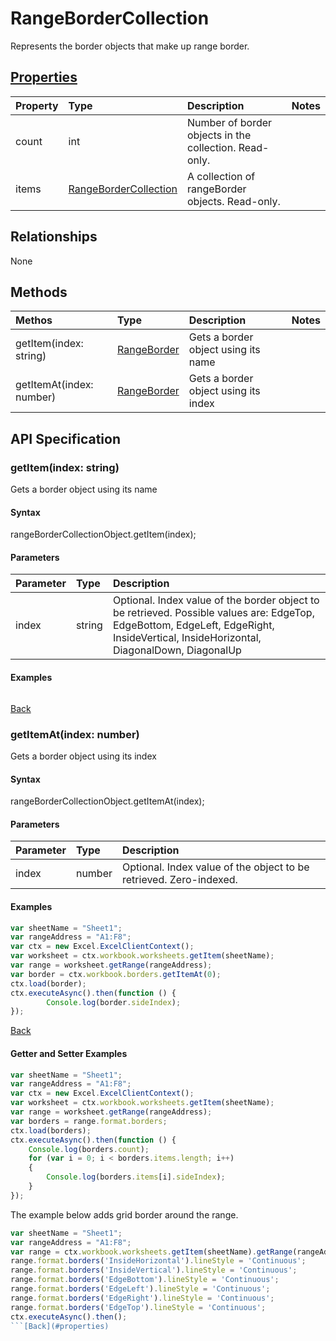 # RangeBorderCollection

Represents the border objects that make up range border.

## [Properties](#getter-and-setter-examples)
| Property       | Type    |Description|Notes |
|:---------------|:--------|:----------|:-----|
|count|int|Number of border objects in the collection. Read-only.||
|items|[RangeBorderCollection](rangebordercollection.md)|A collection of rangeBorder objects. Read-only.||

## Relationships
None

## Methods
| Methos           | Type    |Description|Notes |
|:---------------|:--------|:----------|:-----|
|getItem(index: string)|[RangeBorder](rangeborder.md)|Gets a border object using its name||
|getItemAt(index: number)|[RangeBorder](rangeborder.md)|Gets a border object using its index||

## API Specification

### getItem(index: string)
Gets a border object using its name

#### Syntax
rangeBorderCollectionObject.getItem(index);

#### Parameters
| Parameter       | Type    |Description|
|:---------------|:--------|:----------|
|index|string|Optional. Index value of the border object to be retrieved.  Possible values are: EdgeTop, EdgeBottom, EdgeLeft, EdgeRight, InsideVertical, InsideHorizontal, DiagonalDown, DiagonalUp|

#### Examples
```js

```

[Back](#methods)

### getItemAt(index: number)
Gets a border object using its index

#### Syntax
rangeBorderCollectionObject.getItemAt(index);

#### Parameters
| Parameter       | Type    |Description|
|:---------------|:--------|:----------|
|index|number|Optional. Index value of the object to be retrieved. Zero-indexed.|

#### Examples
```js
var sheetName = "Sheet1";
var rangeAddress = "A1:F8";
var ctx = new Excel.ExcelClientContext();
var worksheet = ctx.workbook.worksheets.getItem(sheetName);
var range = worksheet.getRange(rangeAddress);
var border = ctx.workbook.borders.getItemAt(0);
ctx.load(border);
ctx.executeAsync().then(function () {
		Console.log(border.sideIndex);
});
```


[Back](#methods)

#### Getter and Setter Examples

```js
var sheetName = "Sheet1";
var rangeAddress = "A1:F8";
var ctx = new Excel.ExcelClientContext();
var worksheet = ctx.workbook.worksheets.getItem(sheetName);
var range = worksheet.getRange(rangeAddress);
var borders = range.format.borders;
ctx.load(borders);
ctx.executeAsync().then(function () {
	Console.log(borders.count);
	for (var i = 0; i < borders.items.length; i++)
	{
		Console.log(borders.items[i].sideIndex);
	}
});
```
The example below adds grid border around the range.

```js
var sheetName = "Sheet1";
var rangeAddress = "A1:F8";
var range = ctx.workbook.worksheets.getItem(sheetName).getRange(rangeAddress);
range.format.borders('InsideHorizontal').lineStyle = 'Continuous';
range.format.borders('InsideVertical').lineStyle = 'Continuous';
range.format.borders('EdgeBottom').lineStyle = 'Continuous';
range.format.borders('EdgeLeft').lineStyle = 'Continuous';
range.format.borders('EdgeRight').lineStyle = 'Continuous';
range.format.borders('EdgeTop').lineStyle = 'Continuous';
ctx.executeAsync().then();
```[Back](#properties)
